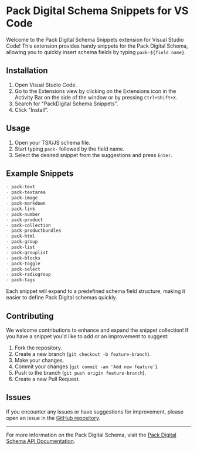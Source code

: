 # Pack Digital Schema Snippets for VS Code

Welcome to the Pack Digital Schema Snippets extension for Visual Studio Code! This extension provides handy snippets for the Pack Digital Schema, allowing you to quickly insert schema fields by typing `pack-${field name}`.

## Installation

1. Open Visual Studio Code.
2. Go to the Extensions view by clicking on the Extensions icon in the Activity Bar on the side of the window or by pressing `Ctrl+Shift+X`.
3. Search for "PackDigital Schema Snippets".
4. Click "Install".

## Usage

1. Open your TSX/JS schema file.
2. Start typing `pack-` followed by the field name.
3. Select the desired snippet from the suggestions and press `Enter`.

## Example Snippets

```markdown
- pack-text
- pack-textarea
- pack-image
- pack-markdown
- pack-link
- pack-number
- pack-product
- pack-collection
- pack-productbundles
- pack-html
- pack-group
- pack-list
- pack-grouplist
- pack-blocks
- pack-toggle
- pack-select
- pack-radiogroup
- pack-tags
```

Each snippet will expand to a predefined schema field structure, making it easier to define Pack Digital schemas quickly.

## Contributing

We welcome contributions to enhance and expand the snippet collection! If you have a snippet you'd like to add or an improvement to suggest:

1. Fork the repository.
2. Create a new branch (`git checkout -b feature-branch`).
3. Make your changes.
4. Commit your changes (`git commit -am 'Add new feature'`).
5. Push to the branch (`git push origin feature-branch`).
6. Create a new Pull Request.

## Issues

If you encounter any issues or have suggestions for improvement, please open an issue in the [GitHub repository](https://github.com/yourusername/pack-digital-schema-snippets).

---

For more information on the Pack Digital Schema, visit the [Pack Digital Schema API Documentation](https://docs.packdigital.com/section-schema-api).